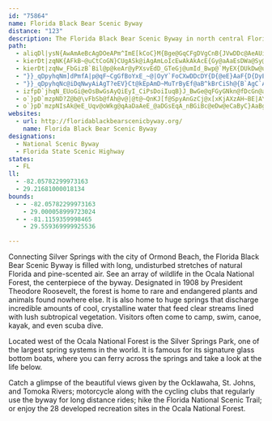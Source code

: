 ```yaml
---
id: "75864"
name: Florida Black Bear Scenic Byway
distance: "123"
description: The Florida Black Bear Scenic Byway in north central Florida is filled with long, uninterrupted stretches of natural Florida and pine-scented air. See an array of wildlife, lush subtropical vegetation, and springs with clear, crystalline water. Be sure to take advantage of the many recreational opportunities like camping, hiking, biking, fishing, swimming, boating, kayaking, and canoeing.
path:
  - aliqDl|ysN{AwAmAeBcAgDOeAPm^ImE[kCoC}M{Bge@GqCFgDVgCnB{JVwDDc@AeAUiFg@oMKaCGSWmF?{CrPstDd@uNAeFi@qJG}CNmFj@sF`Jgg@ZgCXoENcFRyf@`FueBhAk]P_EVsBp@_Ez@gD~BoFdDkF~F{H~GuJxAeC|Zap@zZom@r@yCd@mDJmEEyCa@uD_@iBiEoL]mAc@aDK_EJgBNqAl@}C`AcCv@sAh}@_aAvBuCtBeEbBeF|@gElGsj@|@}ErBgIbEyKbPeYnBmEx@wCnLcg@hAgIbAmKr@gDlBaFhQw\lAsBdBkFl@uDRsD?sA_@{sAGiIYsF_AeGu@sC}Qgh@aA_F[gFgBqcEq@mnAm@{nByAswC}BkqFFuLRuGt@mI|AmJ~Q_aAbAgG^eHJmCUaGoIwz@SoHP_E|DqZtKcw@f@qCfBmFnTui@bFmNr@}FFeCG{DyGwg@
  - kierDt|zqNK{AFkB~@uCtCoGN}CUgASk@iAgAmLoIcEwAkAkAcE{Gy@aAaEsDWa@Sy@e@iCuAcFaAkAyCaBiAeAmAaC_CwFiAuBgA}AmEmEu@sAi@sAOuBFeAOeBOu@oFkMqCcF_BkBwBsBoBmAuDeBqc@}JaeBC}EJ_LKoCDyFY{@_Amn@_~@m_@sj@u@gB}@qD{C}GeAwCWy@Iy@KmH[uGGaHZgExAsFTsAf@qGhAoITuDQgD_AeIQoAa@qAiCmEmAaB_GkFiBy@gHqB{@_@{FwDkJeE
  - kierDt|zqNw_FbGizB`Bil@p@keAr@yPXsvEdD_GTeGj@umId_Bwp@`MyEX{DUkDw@uGsCu@_AaDiEkRc[eDaGqOa^_H_NcCyBqh@}]oSoO
  - "}}_qDpyhqNm]dPmfA|p@qF~CgGfBoYxE_~@|OyY`FoCXwDDcDY{D{@eE}AaF{D{DyE{A_DiJg^mA{CmBsDcBeCcE{DmCkBcD_BeEqAcDg@aEQivA^aHJcGd@iFr@mNdDsDr@}FTqF]cQqDsLsAsFWgpCnAeF`@aBZ}A^mDrAkg@zVax@da@uDdDoA`BgBlDe~@vdCcBlDcClDuTbYm|BztCiBrCmDfG}BnFky@`tBqBlEqEbG{DfC{BfAeCp@MCO@e@F_BHq@?k@Ce@CKBi[qDqHSiJ@y_@f@"
  - "}}_qDpyhqNc@iDqNwyAiAgT?eEV}Ct@kEpAmD~MuTrByEf@aB^kBrCiSh@{B`AgC`AgBtVk`@hLoSt@aBlA_Eh@qDJ{AdEiuAZ{Fp@_Ef@mBdKuS`ByEn@oCpA_KlCoWHuFGmA"
  - izfpD`jhqN_EUoGi@eOsBwGsAyQiEyI_CiPsDoiIuqB}J_BwGe@qFGyGNkn@fDcGn@aDf@cItBiDjAkEpBiZpOuEvBazAbn@{dAlb@eTrJer@dY??
  - o`}pD`mzpND?Z@b@\vFbSb@fAh@v@|@t@~QnKJ[f@SpyAnGzCj@x[xKjAXzAH~BE|AY~a@iLzf@iRfCuAhRmN~y@k^zcBcYhBGhADtB^~Al@xB~A|@fAhAxBt@lCZzDzBdg@N`Bv@|Er@rCtc@l{AbBrEzCfFxq@ny@`BfB`BvAxDfCzB`ApBp@lv@zOzDlA`CfAxDjCbDjDdYd^dBrCrCnFlZzs@bA~Cn@hCz@xGRfDExHwGtkAzNP~wDg@rPDhE`@jBf@hJrDzCv@rCX
  - o`}pD`mzpNIsAk@eE_Uqv@oWkg@qAaDaAeE_@aDGsEqA_nBGiBc@eDw@eCaByC}AaBgIaHkCkDcBoDyIgVy@gDo@mGuDab@u@yLg@s`A_BawEKgFWeE}@iIu@eEos@mrDg@kCmBiHoBsFmBsEeCgFsDoGgCkDib@ec@kCuE_AsCi@sCa@yDkJkgAkAuFacAudEy@oEWgBYmHqAux@o@{EYkAmBmFgTka@mDiGkDgH{fAusBuHgOiAgDu@qEqOefCk@uE}^m_CsAuJ}\}vBmJun@UyBS_IfD}m@PmIUkg@OmCWgCwAyFcA{BqL{Pm`@kj@EOIMqDkF}FwIi@y@mBwCy@kA_@e@[g@m@eAcA_CaA{D]sCU}He@iQcCmu@KgCi@uEs@kDwCgLwZohAoAmF_Mwc@m@_Cc@uCUcD?iCJmC\yBn@wCt@sB|DoGbTeYjBwCxAcCpAwCbAoFpDso@nNu{B?yFg@wGcMut@cLkm@
websites:
  - url: http://floridablackbearscenicbyway.org/
    name: Florida Black Bear Scenic Byway
designations:
  - National Scenic Byway
  - Florida State Scenic Highway
states:
  - FL
ll:
  - -82.05782299973163
  - 29.21681000018134
bounds:
  - - -82.05782299973163
    - 29.000058999723024
  - - -81.1159359998465
    - 29.559369999925536

---
```


Connecting Silver Springs with the city of Ormond Beach, the Florida Black Bear Scenic Byway is filled with long, undisturbed stretches of natural Florida and pine-scented air. See an array of wildlife in the Ocala National Forest, the centerpiece of the byway. Designated in 1908 by President Theodore Roosevelt, the forest is home to rare and endangered plants and animals found nowhere else. It is also home to huge springs that discharge incredible amounts of cool, crystalline water that feed clear streams lined with lush subtropical vegetation. Visitors often come to camp, swim, canoe, kayak, and even scuba dive.

Located west of the Ocala National Forest is the Silver Springs Park, one of the largest spring systems in the world. It is famous for its signature glass bottom boats, where you can ferry across the springs and take a look at the life below.

Catch a glimpse of the beautiful views given by the Ocklawaha, St. Johns, and Tomoka Rivers; motorcycle along with the cycling clubs that regularly use the byway for long distance rides; hike the Florida National Scenic Trail; or enjoy the 28 developed recreation sites in the Ocala National Forest.
